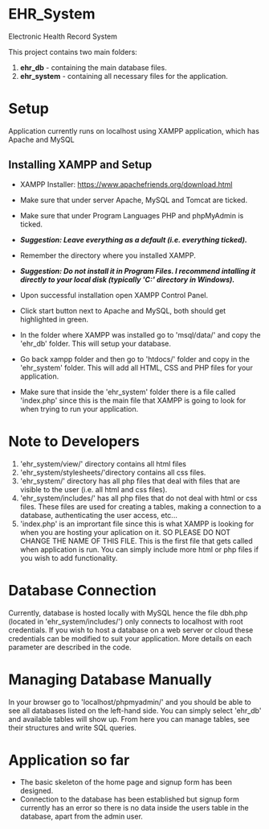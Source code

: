 # EHR_System
Electronic Health Record System

This project contains two main folders:
1. <b>ehr_db</b> - containing the main database files.
2. <b>ehr_system</b> - containing all necessary files for the application.

# Setup
Application currently runs on localhost using XAMPP application, which has Apache and MySQL

## Installing XAMPP and Setup
- XAMPP Installer: https://www.apachefriends.org/download.html

- Make sure that under server Apache, MySQL and Tomcat are ticked.
- Make sure that under Program Languages PHP and phpMyAdmin is ticked.
- <b><i> Suggestion: Leave everything as a default (i.e. everything ticked). </i></b>

- Remember the directory where you installed XAMPP.
- <b><i> Suggestion: Do not install it in Program Files. I recommend intalling it directly to your local disk (typically 'C:' directory in Windows).</i></b>

- Upon successful installation open XAMPP Control Panel.
- Click start button next to Apache and MySQL, both should get highlighted in green.

- In the folder where XAMPP was installed go to 'msql/data/' and copy the 'ehr_db' folder. This will setup your database.
- Go back xampp folder and then go to 'htdocs/' folder and copy in the 'ehr_system' folder. This will add all HTML, CSS and PHP files for your application.
- Make sure that inside the 'ehr_system' folder there is a file called 'index.php' since this is the main file that XAMPP is going to look for when trying to run your application.

# Note to Developers
1. 'ehr_system/view/' directory contains all html files
2. 'ehr_system/stylesheets/'directory contains all css files.
3. 'ehr_system/' directory has all php files that deal with files that are visible to the user (i.e. all html and css files).
4. 'ehr_system/includes/' has all php files that do not deal with html or css files. These files are used for creating a tables, making a connection to a database, authenticating the user access, etc...
5. 'index.php' is an imprortant file since this is what XAMPP is looking for when you are hosting your aplication on it. SO PLEASE DO NOT CHANGE THE NAME OF THIS FILE. This is the first file that gets called when application is run. You can simply include more html or php files if you wish to add functionality.

# Database Connection
Currently, database is hosted locally with MySQL hence the file dbh.php (located in 'ehr_system/includes/') only connects to localhost with root credentials. If you wish to host a database on a web server or cloud these credentials can be modified to suit your application. More details on each parameter are described in the code.

# Managing Database Manually
In your browser go to 'localhost/phpmyadmin/' and you should be able to see all databases listed on the left-hand side. You can simply select 'ehr_db' and available tables will show up. From here you can manage tables, see their structures and write SQL queries.

# Application so far
- The basic skeleton of the home page and signup form has been designed.
- Connection to the database has been established but signup form currently has an error so there is no data inside the users table in the database, apart from the admin user.






